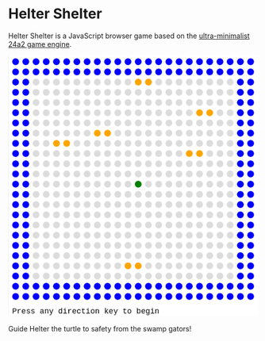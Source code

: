 # Helter Shelter

Helter Shelter is a JavaScript browser game based on the [ultra-minimalist 24a2 game engine](https://github.com/jamesroutley/24a2).

![alt text](https://github.com/tolbish/helter-shelter/blob/master/helter.png?raw=true)

Guide Helter the turtle to safety from the swamp gators! 

